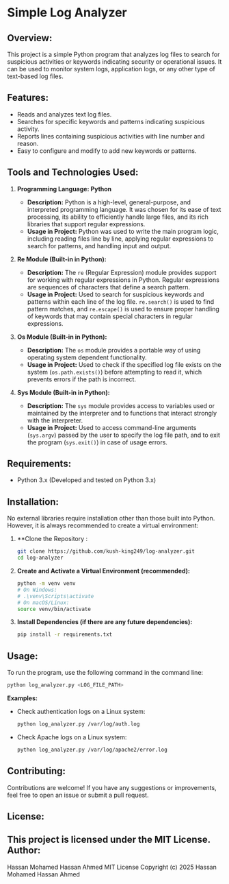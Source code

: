 ﻿Simple Log Analyzer
===================


Overview:
---------
This project is a simple Python program that analyzes log files to search for suspicious activities or keywords indicating security or operational issues. It can be used to monitor system logs, application logs, or any other type of text-based log files.


Features:
---------
*   Reads and analyzes text log files.
*   Searches for specific keywords and patterns indicating suspicious activity.
*   Reports lines containing suspicious activities with line number and reason.
*   Easy to configure and modify to add new keywords or patterns.


Tools and Technologies Used:
----------------------------


1.  **Programming Language: Python**
    *   **Description:** Python is a high-level, general-purpose, and interpreted programming language. It was chosen for its ease of text processing, its ability to efficiently handle large files, and its rich libraries that support regular expressions.
    *   **Usage in Project:** Python was used to write the main program logic, including reading files line by line, applying regular expressions to search for patterns, and handling input and output.


2.  **Re Module (Built-in in Python):**
    *   **Description:** The `re` (Regular Expression) module provides support for working with regular expressions in Python. Regular expressions are sequences of characters that define a search pattern.
    *   **Usage in Project:** Used to search for suspicious keywords and patterns within each line of the log file. `re.search()` is used to find pattern matches, and `re.escape()` is used to ensure proper handling of keywords that may contain special characters in regular expressions.


3.  **Os Module (Built-in in Python):**
    *   **Description:** The `os` module provides a portable way of using operating system dependent functionality.
    *   **Usage in Project:** Used to check if the specified log file exists on the system (`os.path.exists()`) before attempting to read it, which prevents errors if the path is incorrect.


4.  **Sys Module (Built-in in Python):**
    *   **Description:** The `sys` module provides access to variables used or maintained by the interpreter and to functions that interact strongly with the interpreter.
    *   **Usage in Project:** Used to access command-line arguments (`sys.argv`) passed by the user to specify the log file path, and to exit the program (`sys.exit()`) in case of usage errors.


Requirements:
-------------
*   Python 3.x (Developed and tested on Python 3.x)


Installation:
-------------
No external libraries require installation other than those built into Python. However, it is always recommended to create a virtual environment:


1.  **Clone the Repository :
    ```bash
    git clone https://github.com/kush-king249/log-analyzer.git
    cd log-analyzer
    ```


2.  **Create and Activate a Virtual Environment (recommended):**
    ```bash
    python -m venv venv
    # On Windows:
    # .\venv\Scripts\activate
    # On macOS/Linux:
    source venv/bin/activate
    ```


3.  **Install Dependencies (if there are any future dependencies):**
    ```bash
    pip install -r requirements.txt
    ```


Usage:
------
To run the program, use the following command in the command line:


```bash
python log_analyzer.py <LOG_FILE_PATH>
```


**Examples:**


*   Check authentication logs on a Linux system:
    ```bash
    python log_analyzer.py /var/log/auth.log
    ```


*   Check Apache logs on a Linux system:
    ```bash
    python log_analyzer.py /var/log/apache2/error.log
    ```


Contributing:
-------------
Contributions are welcome! If you have any suggestions or improvements, feel free to open an issue or submit a pull request.


License:
--------
This project is licensed under the MIT License.
Author:
-------
Hassan Mohamed Hassan Ahmed
MIT License
Copyright (c) 2025 Hassan Mohamed Hassan Ahmed